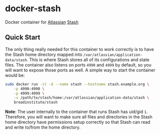 # docker-stash

Docker container for [Atlassian][1] [Stash][2]

## Quick Start

The only thing really needed for this container to work correctly is to have the Stash home directory mapped into `/var/atlassian/application-data/stash`.  This is where Stash stores all of its configurations and state files.  The container also listens on ports `4990` and `4999` by default, so you will want to expose those ports as well. A simple way to start the container would be:

```sh
sudo docker run -it -d --name stash --hostname stash.example.org \
    -p 4990:4990 \
    -p 4999:4999 \
    -v /path/to/stash/home:/var/atlassian/application-data/stash \
    broadinstitute/stash
```

**Note**: The user internally to the container that runs Stash has uid/gid `1`.  Therefore, you will want to make sure all files and directories in the Stash home directory have permissions setup correctly so that Stash can read and write to/from the home directory.

[1]: https://www.atlassian.com/ "Atlassian"
[2]: https://www.atlassian.com/software/bitbucket "Stash"
